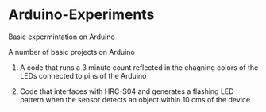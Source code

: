 # Arduino-Experiments
Basic expermintation on Arduino

A number of basic projects on Arduino 
1. A code that runs a 3 minute count reflected in the chagning colors of the LEDs connected to pins of the Arduino

2. Code that interfaces with HRC-S04 and generates a flashing LED pattern when the sensor detects an object within 10 cms of the device
